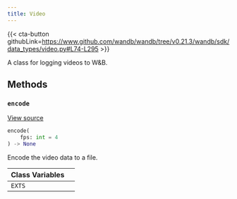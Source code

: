 ```yaml
---
title: Video
---
```


{{< cta-button githubLink=https://www.github.com/wandb/wandb/tree/v0.21.3/wandb/sdk/data_types/video.py#L74-L295 >}}

A class for logging videos to W&B.

## Methods

### `encode`

[View source](https://www.github.com/wandb/wandb/tree/v0.21.3/wandb/sdk/data_types/video.py#L187-L213)

```python
encode(
    fps: int = 4
) -> None
```

Encode the video data to a file.

<!-- lazydoc-ignore: internal -->


| Class Variables |  |
| :--- | :--- |
|  `EXTS`<a id="EXTS"></a> |   |
